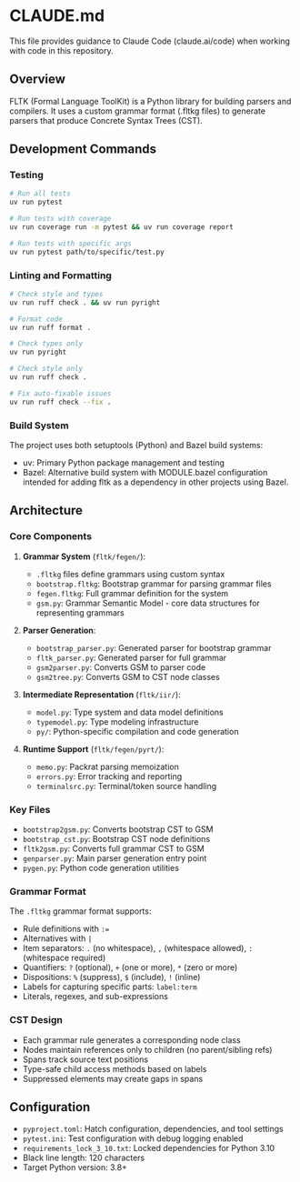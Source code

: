 # CLAUDE.md

This file provides guidance to Claude Code (claude.ai/code) when working with code in this repository.

## Overview

FLTK (Formal Language ToolKit) is a Python library for building parsers and compilers. It uses a custom grammar format (.fltkg files) to generate parsers that produce Concrete Syntax Trees (CST).

## Development Commands

### Testing
```bash
# Run all tests
uv run pytest

# Run tests with coverage
uv run coverage run -m pytest && uv run coverage report

# Run tests with specific args
uv run pytest path/to/specific/test.py
```

### Linting and Formatting
```bash
# Check style and types
uv run ruff check . && uv run pyright

# Format code
uv run ruff format .

# Check types only
uv run pyright

# Check style only
uv run ruff check .

# Fix auto-fixable issues
uv run ruff check --fix .
```

### Build System
The project uses both setuptools (Python) and Bazel build systems:
- uv: Primary Python package management and testing
- Bazel: Alternative build system with MODULE.bazel configuration intended for adding fltk as a dependency in other projects using Bazel.

## Architecture

### Core Components

1. **Grammar System** (`fltk/fegen/`):
   - `.fltkg` files define grammars using custom syntax
   - `bootstrap.fltkg`: Bootstrap grammar for parsing grammar files
   - `fegen.fltkg`: Full grammar definition for the system
   - `gsm.py`: Grammar Semantic Model - core data structures for representing grammars

2. **Parser Generation**:
   - `bootstrap_parser.py`: Generated parser for bootstrap grammar
   - `fltk_parser.py`: Generated parser for full grammar
   - `gsm2parser.py`: Converts GSM to parser code
   - `gsm2tree.py`: Converts GSM to CST node classes

3. **Intermediate Representation** (`fltk/iir/`):
   - `model.py`: Type system and data model definitions
   - `typemodel.py`: Type modeling infrastructure
   - `py/`: Python-specific compilation and code generation

4. **Runtime Support** (`fltk/fegen/pyrt/`):
   - `memo.py`: Packrat parsing memoization
   - `errors.py`: Error tracking and reporting
   - `terminalsrc.py`: Terminal/token source handling

### Key Files

- `bootstrap2gsm.py`: Converts bootstrap CST to GSM
- `bootstrap_cst.py`: Bootstrap CST node definitions
- `fltk2gsm.py`: Converts full grammar CST to GSM
- `genparser.py`: Main parser generation entry point
- `pygen.py`: Python code generation utilities

### Grammar Format

The `.fltkg` grammar format supports:
- Rule definitions with `:=`
- Alternatives with `|`
- Item separators: `.` (no whitespace), `,` (whitespace allowed), `:` (whitespace required)
- Quantifiers: `?` (optional), `+` (one or more), `*` (zero or more)
- Dispositions: `%` (suppress), `$` (include), `!` (inline)
- Labels for capturing specific parts: `label:term`
- Literals, regexes, and sub-expressions

### CST Design

- Each grammar rule generates a corresponding node class
- Nodes maintain references only to children (no parent/sibling refs)
- Spans track source text positions
- Type-safe child access methods based on labels
- Suppressed elements may create gaps in spans

## Configuration

- `pyproject.toml`: Hatch configuration, dependencies, and tool settings
- `pytest.ini`: Test configuration with debug logging enabled
- `requirements_lock_3_10.txt`: Locked dependencies for Python 3.10
- Black line length: 120 characters
- Target Python version: 3.8+